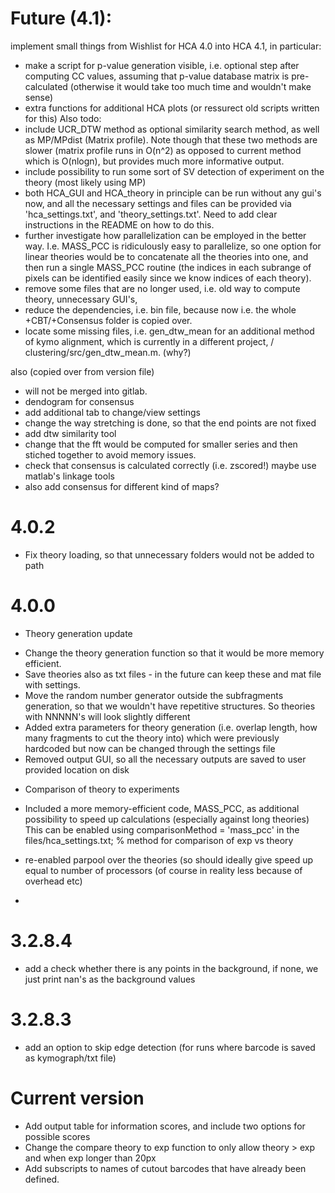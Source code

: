 # Future (4.1):
implement small things from Wishlist for HCA 4.0 into HCA 4.1, in particular:
- make a script for p-value generation visible, i.e. optional step after computing CC values, assuming that 
p-value database matrix is pre-calculated (otherwise it would take too much time and wouldn't make sense)
- extra functions for additional HCA plots (or ressurect old scripts written for this)
Also todo:
- include UCR_DTW method as optional similarity search method, as well as MP/MPdist (Matrix profile). Note though that 
these two methods are slower (matrix profile runs in O(n^2) as opposed to current method which is O(nlogn), but provides much 
more informative output.
- include possibility to run some sort of SV detection of experiment on the theory (most likely using MP)
- both HCA_GUI and HCA_theory in principle can be run without any gui's now, and all the necessary settings and files can be provided via
'hca_settings.txt', and 'theory_settings.txt'. Need to add clear instructions in the README on how to do this.
- further investigate how parallelization can be employed in the better way. I.e. MASS_PCC is ridiculously easy to parallelize, so one 
option for linear theories would be to concatenate all the theories into one, and then run a single MASS_PCC routine (the indices in each 
subrange of pixels can be identified easily since we know indices of each theory).
- remove some files that are no longer used, i.e. old way to compute theory, unnecessary GUI's, 
- reduce the dependencies, i.e. bin file, because now i.e. the whole +CBT/+Consensus folder is copied over.
- locate some missing files, i.e. gen_dtw_mean for an additional method of kymo alignment, which is currently in a different project, 
/ clustering/src/gen_dtw_mean.m. (why?)

also (copied over from version file)
- will not be merged into gitlab.
- dendogram for consensus
- add additional tab to change/view settings
- change the way stretching is done, so that the end points are not fixed
- add dtw similarity tool
- change that the fft would be computed for smaller series and then stiched together
to avoid memory issues.
- check that consensus is calculated correctly (i.e. zscored!) maybe use matlab's linkage tools
- also add consensus for different kind of maps?

# 4.0.2
- Fix theory loading, so that unnecessary folders would not be added to path

# 4.0.0
* Theory generation update
- Change the theory generation function so that it would be more memory efficient. 
- Save theories also as txt files - in the future can keep these and mat file with settings.
- Move the random number generator outside the subfragments generation, so that we wouldn't have
repetitive structures. So theories with NNNNN's will look slightly different
- Added extra parameters for theory generation (i.e. overlap length, how many fragments to cut the theory into)
which were previously hardcoded but now can be changed through the settings file
- Removed output GUI, so all the necessary outputs are saved to user provided location on disk
* Comparison of theory to experiments
- Included a more memory-efficient code, MASS_PCC, as additional possibility to speed up calculations (especially against long theories)
This can be enabled using 
comparisonMethod = 'mass_pcc' in the files/hca_settings.txt; % method for comparison of exp vs theory

- re-enabled parpool over the theories (so should ideally give speed up equal to number of processors (of course in reality less 
because of overhead etc)
- 

# 3.2.8.4

- add a check whether there is any points in the background, if none, we just print nan's as the background values

# 3.2.8.3

- add an option to skip edge detection (for runs where barcode is saved as kymograph/txt file)

# Current version

- Add output table for information scores, and include two options for possible scores
- Change the compare theory to exp function to only allow theory > exp and when exp longer than 20px
- Add subscripts to names of cutout barcodes that have already been defined.

